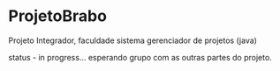 # ProjetoBrabo

Projeto Integrador, faculdade sistema gerenciador de projetos (java)

status - in progress...
esperando grupo com as outras partes do projeto.
